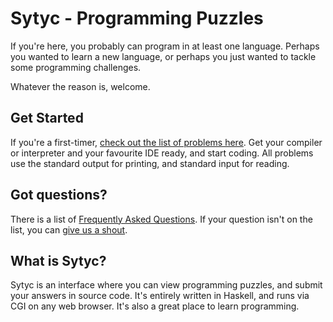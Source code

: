 Sytyc - Programming Puzzles
===========================
If you're here, you probably can program in at least one language.  Perhaps you
wanted to learn a new language, or perhaps you just wanted to tackle some 
programming challenges.

Whatever the reason is, welcome.


Get Started
-----------
If you're a first-timer,
[check out the list of problems here](problems.cgi). Get your 
compiler or interpreter and your favourite IDE ready, and start coding.
All problems use the standard output for printing, and standard input for
reading.


Got questions?
--------------
There is a list of [Frequently Asked Questions](faq.cgi). If your question 
isn't on the list, you can [give us a shout](feedback.cgi).


What is Sytyc?
--------------
Sytyc is an interface where you can view programming puzzles, and submit your
answers in source code.  It's entirely written in Haskell, and runs via CGI on
any web browser.  It's also a great place to learn programming.